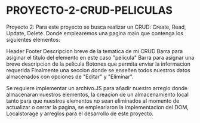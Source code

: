 # PROYECTO-2-CRUD-PELICULAS
Proyecto 2:
Para este proyecto se busca realizar un CRUD: Create, Read, Update, Delete.
Donde emplearemos una pagina main que contenga los siguientes elementos:

<P>Header
Footer
Descripcion breve de la tematica de mi CRUD
Barra para asiginar el titulo del elemento en este caso "pelicula"
Barra para asignar una breve descripcion de la pelicula
Botones que permita enviar la informacion requerida 
Finalmente una seccion donde se enseñen todos nuestros datos almacenados con opciones de "Editar" y "Eliminar". </P>

<P>Se requiere implementar un archivo.JS para añadir nuestro arreglo donde almacenaran nuestros elementos, la creacion de un almacenamiento local tanto para que nuestros elementos no sean eliminados al momento de actualizar o cerrar la pagina, se empleariaron la implementacion del DOM, Localstorage y arreglos para el desarrollo de este proyecto.</P>
